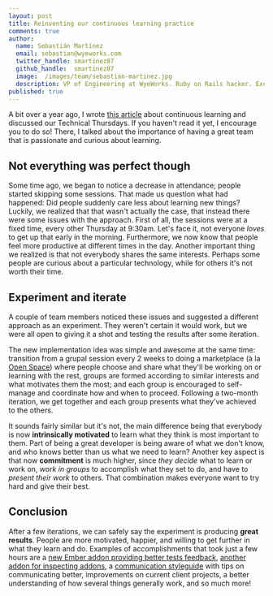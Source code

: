 ```yaml
---
layout: post
title: Reinventing our continuous learning practice
comments: true
author:
  name: Sebastián Martínez
  email: sebastian@wyeworks.com
  twitter_handle: smartinez87
  github_handle:  smartinez87
  image:  /images/team/sebastian-martinez.jpg
  description: VP of Engineering at WyeWorks. Ruby on Rails hacker. ExceptionNotification maintainer. Coffee & bacon lover.
published: true
---
```


A bit over a year ago, I wrote [this article](https://wyeworks.com/blog/2015/7/16/technical-thursdays-or-how-we-do-continuous-learning/) about continuous learning and discussed our Technical Thursdays. If you haven't read it yet, I encourage you to do so! There, I talked about the importance of having a great team that is passionate and curious about learning.

<!--more-->

## Not everything was perfect though
Some time ago, we began to notice a decrease in attendance; people started skipping some sessions. That made us question what had happened: Did people suddenly care less about learning new things?
Luckily, we realized that that wasn't actually the case, that instead there were some issues with the approach.
First of all, the sessions were at a fixed time, every other Thursday at 9:30am. Let's face it, not everyone *loves* to get up that early in the morning. Furthermore, we now know that people feel more productive at different times in the day. Another important thing we realized is that not everybody shares the same interests. Perhaps some people are curious about a particular technology, while for others it's not worth their time.

## Experiment and iterate
A couple of team members noticed these issues and suggested a different approach as an experiment. They weren't certain it would work, but we were all open to giving it a shot and testing the results after some iteration.

The new implementation idea was simple and awesome at the same time: transition from a grupal session every 2 weeks to doing a marketplace (à la [Open Space](https://en.wikipedia.org/wiki/Open_Space_Technology)) where people choose and share what they'll be working on or learning with the rest, groups are formed according to similar interests and what motivates them the most; and each group is encouraged to self-manage and coordinate how and when to proceed. Following a two-month iteration, we get together and each group presents what they've achieved to the others.

It sounds fairly similar but it's not, the main difference being that everybody is now **intrinsically motivated** to learn what they think is most important to them. Part of being a great developer is being aware of what we don't know, and who knows better than us what we need to learn?
Another key aspect is that now **commitment** is much higher, since _they decide_ what to learn or work on, _work in groups_ to accomplish what they set to do, and have to _present their work_ to others. That combination makes everyone want to try hard and give their best.

## Conclusion
After a few iterations, we can safely say the experiment is producing **great results**. People are more motivated, happier, and willing to get further in what they learn and do. Examples of accomplishments that took just a few hours are a [new Ember addon providing better tests feedback](https://wyeworks.com/blog/2016/7/29/better-tests-feedback-with-ember-qunit-nice-errors/), [another addon for inspecting addons](https://github.com/wyeworks/ember-addons-inspector), a [communication styleguide](https://github.com/wyeworks/style-guidelines/blob/master/communication/README.md) with tips on communicating better, improvements on current client projects, a better understanding of how several things generally work, and so much more!
